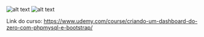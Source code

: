 ![alt text](https://github.com/keziacamposcs/Dashboard_vendas/blob/main/imagens/simplesdash.png)
![alt text](https://github.com/keziacamposcs/Dashboard_vendas/blob/main/imagens/simplesdash2.png)

Link do curso: https://www.udemy.com/course/criando-um-dashboard-do-zero-com-phpmysql-e-bootstrap/
